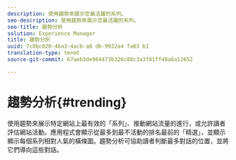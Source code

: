 ```yaml
---
description: 使用趨勢來展示您最活躍的系列。
seo-description: 使用趨勢來展示您最活躍的系列。
seo-title: 趨勢分析
solution: Experience Manager
title: 趨勢分析
uuid: 7c0bc020-46a3-4ac6-a8 db-9932a4 fa83 b1
translation-type: tm+mt
source-git-commit: 67aeb3de964473b326c88c3a3f81ff48a6a12652

---
```



# 趨勢分析{#trending}

使用趨勢來展示特定網站上最有效的「系列」、推動網站流量的進行，或允許讀者評估網站活動。應用程式會顯示從最多到最不活動的排名最前的「精選」，並顯示顯示每個系列相對人氣的橫條圖。趨勢分析可協助讀者判斷最多對話的位置，並將它們導向這些對話。
